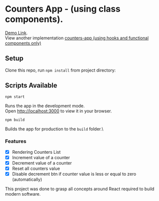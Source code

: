 # Counters App - (using class components).
[Demo Link](https://merzainc.github.io/counters).\
View another implementation [counters-app (using hooks and functional components only)](https://github.com/merzainc/counters-hooks)

## Setup
Clone this repo, run `npm install` from project directory:

## Scripts Available

    npm start

Runs the app in the development mode.\
Open [http://localhost:3000](http://localhost:3000) to view it in your browser.

    npm build

Builds the app for production to the `build` folder.\

### Features

- [x] Rendering Counters List
- [x] Increment value of a counter
- [x] Decrement value of a counter
- [x] Reset all counters value
- [x] Disable decrement btn if counter value is less or equal to zero (automatically)

This project was done to grasp all concepts around React required to build modern software.




